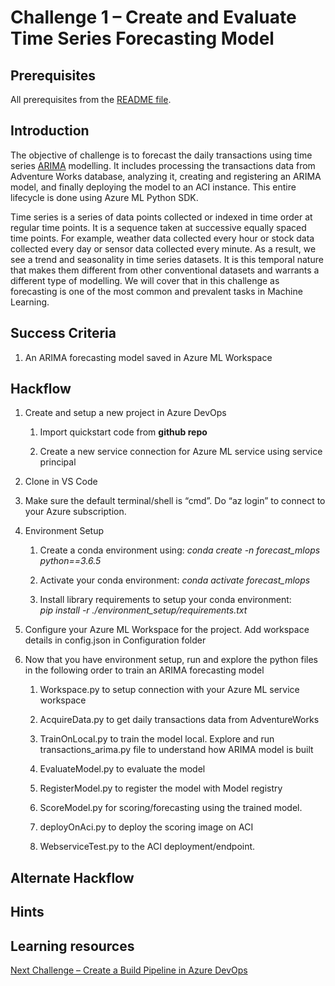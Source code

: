 # Challenge 1 – Create and Evaluate Time Series Forecasting Model

## Prerequisites

All prerequisites from the [README file](../README.md).

## Introduction

The objective of challenge is to forecast the daily transactions using time
series
[ARIMA](https://en.wikipedia.org/wiki/Autoregressive_integrated_moving_average)
modelling. It includes processing the transactions data from Adventure Works
database, analyzing it, creating and registering an ARIMA model, and finally
deploying the model to an ACI instance. This entire lifecycle is done using
Azure ML Python SDK.

Time series is a series of data points collected or indexed in time order at
regular time points. It is a sequence taken at successive equally spaced time
points. For example, weather data collected every hour or stock data collected
every day or sensor data collected every minute. As a result, we see a trend and
seasonality in time series datasets. It is this temporal nature that makes them
different from other conventional datasets and warrants a different type of
modelling. We will cover that in this challenge as forecasting is one of the
most common and prevalent tasks in Machine Learning.

## Success Criteria

1.  An ARIMA forecasting model saved in Azure ML Workspace

## Hackflow

1.  Create and setup a new project in Azure DevOps

    1.  Import quickstart code from **github repo**

    2.  Create a new service connection for Azure ML service using service
        principal

2.  Clone in VS Code

3.  Make sure the default terminal/shell is “cmd”. Do “az login” to connect to
    your Azure subscription.

4.  Environment Setup

    1.  Create a conda environment using: *conda create -n forecast_mlops
        python==3.6.5*

    2.  Activate your conda environment: *conda activate forecast_mlops*

    3.  Install library requirements to setup your conda environment:  
        *pip install -r ./environment_setup/requirements.txt*

5.  Configure your Azure ML Workspace for the project. Add workspace details in
    config.json in Configuration folder

6.  Now that you have environment setup, run and explore the python files in the
    following order to train an ARIMA forecasting model

    1.  Workspace.py to setup connection with your Azure ML service workspace

    2.  AcquireData.py to get daily transactions data from AdventureWorks

    3.  TrainOnLocal.py to train the model local. Explore and run
        transactions_arima.py file to understand how ARIMA model is built

    4.  EvaluateModel.py to evaluate the model

    5.  RegisterModel.py to register the model with Model registry

    6.  ScoreModel.py for scoring/forecasting using the trained model.

    7.  deployOnAci.py to deploy the scoring image on ACI

    8.  WebserviceTest.py to the ACI deployment/endpoint.

## Alternate Hackflow

## Hints

## Learning resources

[Next Challenge – Create a Build Pipeline in Azure DevOps](02-BuildPipeline.md)
